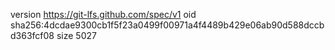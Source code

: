 version https://git-lfs.github.com/spec/v1
oid sha256:4dcdae9300cb1f5f23a0499f00971a4f4489b429e06ab90d588dccbd363fcf08
size 5027
